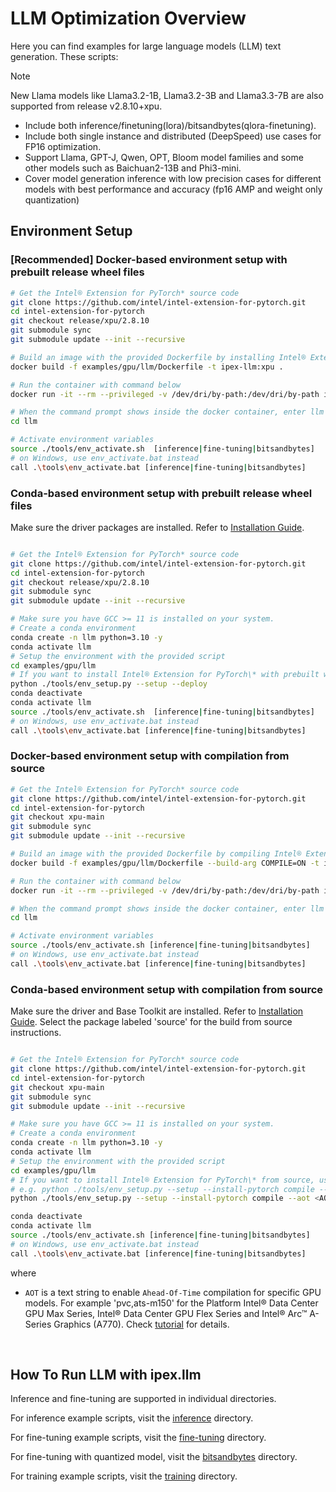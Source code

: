 # LLM Optimization Overview

Here you can find examples for large language models (LLM) text generation. These scripts:

> [!NOTE]  
> New Llama models like Llama3.2-1B, Llama3.2-3B and Llama3.3-7B are also supported from release v2.8.10+xpu.

- Include both inference/finetuning(lora)/bitsandbytes(qlora-finetuning).
- Include both single instance and distributed (DeepSpeed) use cases for FP16 optimization.
- Support Llama, GPT-J, Qwen, OPT, Bloom model families and some other models such as Baichuan2-13B and Phi3-mini. 
- Cover model generation inference with low precision cases for different models with best performance and accuracy (fp16 AMP and weight only quantization)

## Environment Setup

### [Recommended] Docker-based environment setup with prebuilt release wheel files

```bash
# Get the Intel® Extension for PyTorch* source code
git clone https://github.com/intel/intel-extension-for-pytorch.git
cd intel-extension-for-pytorch
git checkout release/xpu/2.8.10
git submodule sync
git submodule update --init --recursive

# Build an image with the provided Dockerfile by installing Intel® Extension for PyTorch* with prebuilt wheels
docker build -f examples/gpu/llm/Dockerfile -t ipex-llm:xpu .

# Run the container with command below
docker run -it --rm --privileged -v /dev/dri/by-path:/dev/dri/by-path ipex-llm:xpu bash

# When the command prompt shows inside the docker container, enter llm examples directory
cd llm

# Activate environment variables
source ./tools/env_activate.sh  [inference|fine-tuning|bitsandbytes]
# on Windows, use env_activate.bat instead
call .\tools\env_activate.bat [inference|fine-tuning|bitsandbytes]
```
### Conda-based environment setup with prebuilt release wheel files

Make sure the driver packages are installed. Refer to [Installation Guide](https://intel.github.io/intel-extension-for-pytorch/#installation?platform=gpu&version=v2.8.10%2Bxpu&os=linux%2Fwsl2&package=pip).

```bash

# Get the Intel® Extension for PyTorch* source code
git clone https://github.com/intel/intel-extension-for-pytorch.git
cd intel-extension-for-pytorch
git checkout release/xpu/2.8.10
git submodule sync
git submodule update --init --recursive

# Make sure you have GCC >= 11 is installed on your system.
# Create a conda environment
conda create -n llm python=3.10 -y
conda activate llm
# Setup the environment with the provided script
cd examples/gpu/llm
# If you want to install Intel® Extension for PyTorch\* with prebuilt wheels, use the commands below:
python ./tools/env_setup.py --setup --deploy
conda deactivate
conda activate llm
source ./tools/env_activate.sh  [inference|fine-tuning|bitsandbytes]
# on Windows, use env_activate.bat instead
call .\tools\env_activate.bat [inference|fine-tuning|bitsandbytes]
```

### Docker-based environment setup with compilation from source

```bash
# Get the Intel® Extension for PyTorch* source code
git clone https://github.com/intel/intel-extension-for-pytorch.git
cd intel-extension-for-pytorch
git checkout xpu-main
git submodule sync
git submodule update --init --recursive

# Build an image with the provided Dockerfile by compiling Intel® Extension for PyTorch* from source
docker build -f examples/gpu/llm/Dockerfile --build-arg COMPILE=ON -t ipex-llm:xpu .

# Run the container with command below
docker run -it --rm --privileged -v /dev/dri/by-path:/dev/dri/by-path ipex-llm:xpu bash

# When the command prompt shows inside the docker container, enter llm examples directory
cd llm

# Activate environment variables
source ./tools/env_activate.sh [inference|fine-tuning|bitsandbytes]
# on Windows, use env_activate.bat instead
call .\tools\env_activate.bat [inference|fine-tuning|bitsandbytes]
```

### Conda-based environment setup with compilation from source

Make sure the driver and Base Toolkit are installed. Refer to [Installation Guide](https://intel.github.io/intel-extension-for-pytorch/#installation?platform=gpu). Select the package labeled 'source' for the build from source instructions.

```bash

# Get the Intel® Extension for PyTorch* source code
git clone https://github.com/intel/intel-extension-for-pytorch.git
cd intel-extension-for-pytorch
git checkout xpu-main
git submodule sync
git submodule update --init --recursive

# Make sure you have GCC >= 11 is installed on your system.
# Create a conda environment
conda create -n llm python=3.10 -y
conda activate llm
# Setup the environment with the provided script
cd examples/gpu/llm
# If you want to install Intel® Extension for PyTorch\* from source, use the commands below:
# e.g. python ./tools/env_setup.py --setup --install-pytorch compile --aot pvc --oneapi-root-dir /opt/intel/oneapi --deploy
python ./tools/env_setup.py --setup --install-pytorch compile --aot <AOT> --oneapi-root-dir <ONEAPI_ROOT_DIR> --deploy

conda deactivate
conda activate llm
source ./tools/env_activate.sh [inference|fine-tuning|bitsandbytes]
# on Windows, use env_activate.bat instead
call .\tools\env_activate.bat [inference|fine-tuning|bitsandbytes]
```

where <br />
- `AOT` is a text string to enable `Ahead-Of-Time` compilation for specific GPU models. For example 'pvc,ats-m150' for the Platform Intel® Data Center GPU Max Series, Intel® Data Center GPU Flex Series and Intel® Arc™ A-Series Graphics (A770). Check [tutorial](../../../docs/tutorials/technical_details/AOT.md) for details.<br />


<br />
 
## How To Run LLM with ipex.llm

Inference and fine-tuning are supported in individual directories.

For inference example scripts, visit the [inference](./inference/) directory.

For fine-tuning example scripts, visit the [fine-tuning](./fine-tuning/) directory.

For fine-tuning with quantized model, visit the [bitsandbytes](./bitsandbytes/) directory.

For training example scripts, visit the [training](./training/) directory.
